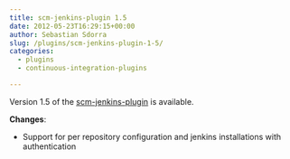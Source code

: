 ```yaml
---
title: scm-jenkins-plugin 1.5
date: 2012-05-23T16:29:15+00:00
author: Sebastian Sdorra
slug: /plugins/scm-jenkins-plugin-1-5/
categories:
  - plugins
  - continuous-integration-plugins

---
```

Version 1.5 of the [scm-jenkins-plugin](https://github.com/scm-manager/scm-jenkins-plugin) is available.

**Changes**:

- Support for per repository configuration and jenkins installations with authentication

